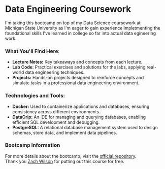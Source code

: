 # Data Engineering Coursework
I'm taking this bootcamp on top of my Data Science coursework at Michigan State University as I'm eager to gain experience impletmenting the foundational skills I've learned in college so far into actual data egineering work.
### What You'll Find Here:  
- **Lecture Notes:** Key takeaways and concepts from each lecture.  
- **Lab Code:** Practical exercises and solutions for the labs, applying real-world data engineering techniques.  
- **Projects:** Hands-on projects designed to reinforce concepts and simulate tasks in a professional data engineering environment.

### Technologies and Tools:  
- **Docker:** Used to containerize applications and databases, ensuring consistency across different environments.  
- **DataGrip:** An IDE for managing and querying databases, enabling efficient SQL development and debugging.  
- **PostgreSQL:** A relational database management system used to design schemas, store data, and implement data pipelines.  


### Bootcamp Information  
For more details about the bootcamp, visit the [official repository](https://github.com/DataExpert-io/data-engineer-handbook/tree/main/bootcamp).  
Thank you [Zach Wilson](https://www.linkedin.com/in/eczachly/) for putting out this course for free.
